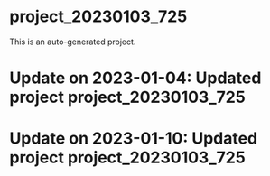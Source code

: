 # project_20230103_725

This is an auto-generated project.

# Update on 2023-01-04: Updated project project_20230103_725

# Update on 2023-01-10: Updated project project_20230103_725
